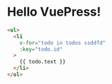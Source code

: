 <h1>Hello VuePress!</h1>

``` html
<ul>
  <li
    v-for="todo in todos ssddfd"
    :key="todo.id"
  >
    {{ todo.text }}
  </li>
</ul>
```